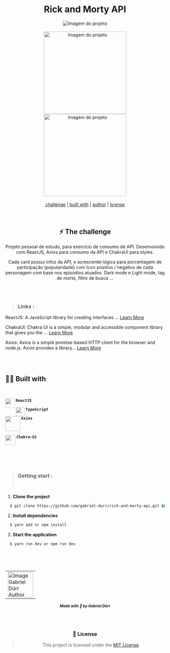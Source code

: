 <h1 align="center" class="line-1 anim-typewriter"> Rick and Morty API</h1>

<div align="center">
        <img align="center" src="https://media0.giphy.com/media/3NNpk1wESqMUp3sYuR/giphy.gif?cid=790b7611008ac1250e0934e9ffec916a431c7aa6c8dd96a3&rid=giphy.gif&ct=g" alt="Imagem do projeto"> 
        
</div>
<br />
<div align="center">
        <img align="center" src="https://i.imgur.com/pfPi5TR.png" width="260px" alt="Imagem do projeto"> 
         <img align="center" src="https://i.imgur.com/iPYmWr1.png" width="260px" alt="Imagem do projeto"> 
               
</div>

<br/>

<div align="center"  class="links">
        <a href="#challenge">challenge</a> |
        <a href="#built_with">built with</a> |
        <a href="#author">author</a> |
        <a href="#license">license</a> 
</div>

<br/>
<br/>

<h2 id="challenge"  align="center">⚡ The challenge </h2>

<div align="center">
        <p> Projeto pessoal de estudo, para exercício de consumo de API. Desenvolvido com ReactJS, Axios para consumo da API e ChakraUI para styles.  </p>
        
</div>

<div align="center">
 <p>Cada card possui  infos da API, e acrescentei lógica para porcentagem de participação (popularidade) com Icon positivo / negativo  de cada personagem com base nos episódios atuados. Dark mode e Light mode, tag de morte,  filtro de busca ... </p>
</div>

<br/><br/>

> <h3> Links : </h3>

ReactJS: A JavaScript library for creating interfaces ... [Learn More](https://pt-br.reactjs.org/ "Clique para ser redirecionado!")

ChakraUI: Chakra UI is a simple, modular and accessible component library that gives you the ... [Learn More](https://chakra-ui.com/ "Clique para ser redirecionado!")

Axios: Axios is a simple promise-based HTTP client for the browser and node.js. Axios provides a library... [Learn More](https://axios-http.com/ptbr/ "Clique para ser redirecionado!")

<br/><br/>

<h2 id="built_with"> 🧙‍♂️ Built with</h2>

<br>

<div id="react-js">
<img align="left" src="https://img.icons8.com/officel/30/000000/react.png" width="30px"/> 
    <p align="left"><code><b>ReactJS</b></code></p> 
</div>

<div id="typescript">
        <img align="left"  class="icon" src="https://img.icons8.com/external-tal-revivo-shadow-tal-revivo/96/external-typescript-an-open-source-programming-language-developed-and-maintained-by-microsoft-logo-shadow-tal-revivo.png" width="28px"/>
        <p align="left"><code><b>TypeScript</b></code></p>
</div>

<div id="axios">
        <img align="left" class="icon" src="https://avatars.githubusercontent.com/u/32372333?s=280&v=4" width="47px"/>
        <p align="left"><code><b>Axios</b></code></p>
</div>

<br>

<div id="chakra">
        <img align="left" class="icon" src="https://itelofilho.gallerycdn.vsassets.io/extensions/itelofilho/chakra-ui-cheatsheet/0.1.2/1602346378840/Microsoft.VisualStudio.Services.Icons.Default" width="32px"/>
        <p align="left"><code><b>Chakra-Ui</b></code></p>
</div>



<br/>
<br/>
<br/>
<br/>

> <h3> Getting start : </h3>
> <br/>

<div>

1. <b>Clone the project</b>

```bash
  $ git clone https://github.com/gabriel-durr/rick-and-morty-api.git && cd api-rick-and-morty
```

2. <b>Install dependencies</b>

```bash
  $ yarn add or npm install
```

3. <b>Start the application</b>

```bash
  $ yarn run dev or npm run dev
```

<div/>

<br><br>

<h2 id = "author" align="center"></h2>

<table align="center">
  <tr>
      <td>
      <a href="https://github.com/gabriel-durr">
        <img src="https://i.pinimg.com/736x/2d/0a/52/2d0a524829bc30e731bddac6fa0a0d08.jpg" width="80px;" alt="Image Gabriel Dürr Author"/><br>
      </a>
      </td>
  </tr>
</table>

<div align="center">
        <sub><b><em>Made with 💜 by Gabriel Dürr </em></b></sub>
</div>

<br/><br/>

<div align="center">

<h3 id="license" >📝 License</h3>

> This project is licensed under the [MIT License](License).

</div>
